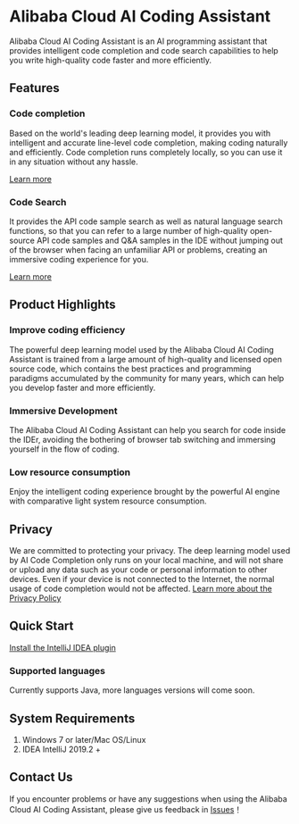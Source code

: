 # Alibaba Cloud AI Coding Assistant

Alibaba Cloud AI Coding Assistant is an AI programming assistant that provides intelligent code completion and code search capabilities to help you write high-quality code faster and more efficiently.

## Features

### Code completion

Based on the world's leading deep learning model, it provides you with intelligent and accurate line-level code completion, making coding naturally and efficiently. Code completion runs completely locally, so you can use it in any situation without any hassle.

[Learn more](en-us/guide/how-to-use-completion.md)

### Code Search

It provides the API code sample search as well as natural language search functions, so that you can refer to a large number of high-quality open-source API code samples and Q&A samples in the IDE without jumping out of the browser when facing an unfamiliar API or problems, creating an immersive coding experience for you.

[Learn more](en-us/guide/how-to-use-codesearch.md)

## Product Highlights

### Improve coding efficiency

The powerful deep learning model used by the Alibaba Cloud AI Coding Assistant is trained from a large amount of high-quality and licensed open source code, which contains the best practices and programming paradigms accumulated by the community for many years, which can help you develop faster and more efficiently.

### Immersive Development

The Alibaba Cloud AI Coding Assistant can help you search for code inside the IDEr, avoiding the bothering of browser tab switching and immersing yourself in the flow of coding.

### Low resource consumption

Enjoy the intelligent coding experience brought by the powerful AI engine with comparative light system resource consumption.

## Privacy

We are committed to protecting your privacy. The deep learning model used by AI Code Completion only runs on your local machine, and will not share or upload any data such as your code or personal information to other devices. Even if your device is not connected to the Internet, the normal usage of code completion would not be affected. 
[Learn more about the Privacy Policy](en-us/guide/privacy-policy.md)

## Quick Start

[Install the IntelliJ IDEA plugin](en-us/guide/quickstart.md)

### Supported languages

Currently supports Java, more languages versions will come soon.

## System Requirements

1. Windows 7 or later/Mac OS/Linux
2. IDEA IntelliJ 2019.2 +

## Contact Us

If you encounter problems or have any suggestions when using the Alibaba Cloud AI Coding Assistant, please give us feedback in [Issues](https://github.com/alibaba-cloud-toolkit/cosy/issues)！
